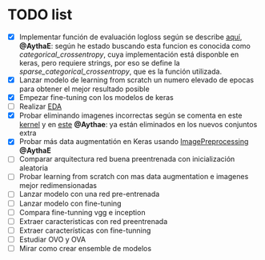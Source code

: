# TODO list
- [x] Implementar función de evaluación logloss según se describe [aquí](https://www.kaggle.com/c/intel-mobileodt-cervical-cancer-screening#evaluation), **@AythaE**: según he estado buscando esta funcion es conocida como _categorical_crossentropy_, cuya implementación está disponble en keras, pero requiere strings, por eso se define la _sparse_categorical_crossentropy_, que es la función utilizada.
- [x] Lanzar modelo de learning from scratch un numero elevado de epocas para obtener el mejor resultado posible
- [x] Empezar fine-tuning con los modelos de keras
- [ ] Realizar [EDA](https://www.kaggle.com/philschmidt/cervix-eda-model-selection)
- [x] Probar eliminando imagenes incorrectas según se comenta en este [kernel](https://www.kaggle.com/deveaup/checking-bounding-boxes-and-additional-dataset/notebook/notebook) y en [este](https://www.kaggle.com/chiszpanski/non-cervix-images) **@Aythae**: ya están eliminados en los nuevos conjuntos extra
- [x] Probar más data augmentatión en Keras usando [ImagePreprocessing](https://keras.io/preprocessing/image/#imagedatagenerator) **@AythaE**
- [ ] Comparar arquitectura red buena preentrenada con inicialización aleatoria
- [ ] Probar learning from scratch con mas data augmentation e imagenes mejor redimensionadas
- [ ] Lanzar modelo con una red pre-entrenada
- [ ] Lanzar modelo con fine-tuning
- [ ] Compara fine-tunning vgg e inception
- [ ] Extraer caracteristicas con red preentrenada
- [ ] Extraer características con fine-tunning
- [ ] Estudiar OVO y OVA
- [ ] Mirar como crear ensemble de modelos
